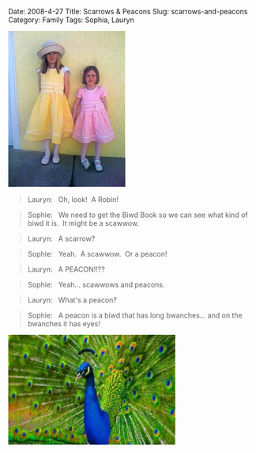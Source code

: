 Date: 2008-4-27
Title: Scarrows & Peacons
Slug: scarrows-and-peacons
Category: Family
Tags: Sophia, Lauryn

![1](images/easter-dresses.jpg "Easter Dresses")

> Lauryn:   Oh, look!  A Robin!

> Sophie:   We need to get the Biwd Book so we can see what kind of biwd it is.  It might be a scawwow.

> Lauryn:   A scarrow?

> Sophie:   Yeah.  A scawwow.  Or a peacon!

> Lauryn:   A PEACON!!??

> Sophie:   Yeah... scawwows and peacons.

> Lauryn:   What's a peacon?

> Sophie:   A peacon is a biwd that has long bwanches... and on the bwanches it has eyes!

![2](images/peacon.jpg "Peacon")
